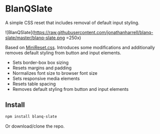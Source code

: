 # BlanQSlate
A simple CSS reset that includes removal of default input styling.

![BlanQSlate](https://raw.githubusercontent.com/jonathanharrell/blanq-slate/master/blanq-slate.png =250x)

Based on [MiniReset.css](https://github.com/jgthms/minireset.css). Introduces some modifications and additionally removes default styling from button and input elements.

* Sets border-box box sizing
* Resets margins and padding
* Normalizes font size to browser font size
* Sets responsive media elements
* Resets table spacing
* Removes default styling from button and input elements

## Install

```sh
npm install blanq-slate
```

Or download/clone the repo.
